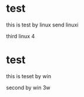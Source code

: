 # test
this is test by linux
send linuxi

third linux
4
# test

this is teset by win

second by win
3w
